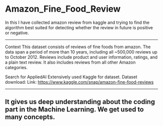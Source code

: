 # Amazon_Fine_Food_Review
In this I have collected amazon review from kaggle and trying to find the algorithm best suited for detecting whether the review in future is positive or negative.

-----------------------------------------------------------------------------------------------------------------------------------------
Context
This dataset consists of reviews of fine foods from amazon. The data span a period of more than 10 years, including all ~500,000 reviews up to October 2012. Reviews include product and user information, ratings, and a plain text review. It also includes reviews from all other Amazon categories.

Search for AppliedAI
Extensively used Kaggle for dataset.
Dataset download:
Link: https://www.kaggle.com/snap/amazon-fine-food-reviews



------------------------------------------------------------------------------------------


It gives us deep understanding about the coding part in the Machine Learning. 
We get used to many concepts.
-----------------------------------------------------------------------------------------
